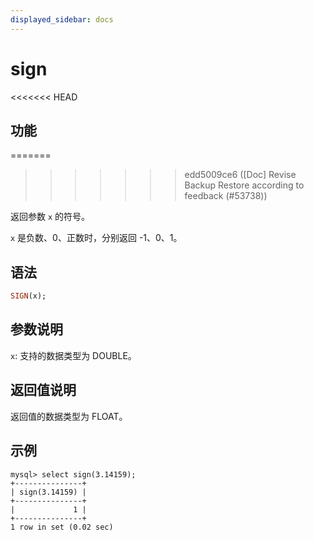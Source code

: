 ```yaml
---
displayed_sidebar: docs
---
```


# sign

<<<<<<< HEAD
## 功能
=======

>>>>>>> edd5009ce6 ([Doc] Revise Backup Restore according to feedback (#53738))

返回参数 `x` 的符号。

`x` 是负数、0、正数时，分别返回 -1、0、1。

## 语法

```Haskell
SIGN(x);
```

## 参数说明

`x`: 支持的数据类型为 DOUBLE。

## 返回值说明

返回值的数据类型为 FLOAT。

## 示例

```Plain Text
mysql> select sign(3.14159);
+---------------+
| sign(3.14159) |
+---------------+
|             1 |
+---------------+
1 row in set (0.02 sec)
```
